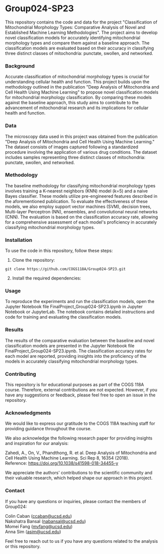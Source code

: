 # Group024-SP23

This repository contains the code and data for the project "Classification of Mitochondrial Morphology Types: Comparative Analysis of Novel and Established Machine Learning Methodologies". The project aims to develop novel classification models for accurately identifying mitochondrial morphology types and compare them against a baseline approach. The classification models are evaluated based on their accuracy in classifying three distinct classes of mitochondria: punctate, swollen, and networked.

### Background
Accurate classification of mitochondrial morphology types is crucial for understanding cellular health and function. This project builds upon the methodology outlined in the publication "Deep Analysis of Mitochondria and Cell Health Using Machine Learning" to propose novel classification models for mitochondrial morphology classification. By comparing these models against the baseline approach, this study aims to contribute to the advancement of mitochondrial research and its implications for cellular health and function.

### Data
The microscopy data used in this project was obtained from the publication "Deep Analysis of Mitochondria and Cell Health Using Machine Learning." The dataset consists of images captured following a standardized procedure involving the application of various drug conditions. The dataset includes samples representing three distinct classes of mitochondria: punctate, swollen, and networked.

### Methodology
The baseline methodology for classifying mitochondrial morphology types involves training a K-nearest neighbors (KNN) model (k=5) and a naive Bayes classifier. These models utilize pre-engineered features described in the aforementioned publication. To evaluate the effectiveness of these models, we also employ support vector machines (SVM), decision trees, Multi-layer Perceptron (NN), ensembles, and convolutional neural networks (CNN). The evaluation is based on the classification accuracy rate, allowing for a comprehensive assessment of each model's proficiency in accurately classifying mitochondrial morphology types.

### Installation
To use the code in this repository, follow these steps:

1. Clone the repository:
```
git clone https://github.com/COGS118A/Group024-SP23.git
```
2. Install the required dependencies:

### Usage
To reproduce the experiments and run the classification models, open the Jupyter Notebook file FinalProject_Group024-SP23.ipynb in Jupyter Notebook or JupyterLab. The notebook contains detailed instructions and code for training and evaluating the classification models.

### Results
The results of the comparative evaluation between the baseline and novel classification models are presented in the Jupyter Notebook file FinalProject_Group024-SP23.ipynb. The classification accuracy rates for each model are reported, providing insights into the proficiency of the models in accurately classifying mitochondrial morphology types.

### Contributing
This repository is for educational purposes as part of the COGS 118A course. Therefore, external contributions are not expected. However, if you have any suggestions or feedback, please feel free to open an issue in the repository.

### Acknowledgments

We would like to express our gratitude to the COGS 118A teaching staff for providing guidance throughout the course.

We also acknowledge the following research paper for providing insights and inspiration for our analysis:

Zahedi, A., On, V., Phandthong, R. et al. Deep Analysis of Mitochondria and Cell Health Using Machine Learning. Sci Rep 8, 16354 (2018).\
Reference: https://doi.org/10.1038/s41598-018-34455-y

We appreciate the authors' contributions to the scientific community and their valuable research, which helped shape our approach in this project.

### Contact
If you have any questions or inquiries, please contact the members of Group024:

Colin Caban (ccaban@ucsd.edu)\
Nakshatra Bansal (nabansal@ucsd.edu)\
Momei Fang (mvfang@ucsd.edu)\
Anna Sim (asim@ucsd.edu)

Feel free to reach out to us if you have any questions related to the analysis or this repository.
